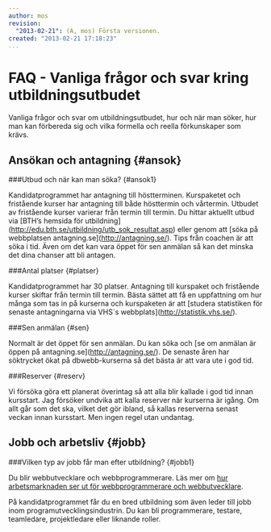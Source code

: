 ```yaml
---
author: mos
revision:
  "2013-02-21": (A, mos) Första versionen.
created: "2013-02-21 17:18:23"
...
```

FAQ - Vanliga frågor och svar kring utbildningsutbudet
==================================

Vanliga frågor och svar om utbildningsutbudet, hur och när man söker, hur man kan förbereda sig och vilka formella och reella förkunskaper som krävs. 


Ansökan och antagning {#ansok}
--------------------------------------------------------------------

###Utbud och när kan man söka? {#ansok1}

Kandidatprogrammet har antagning till höstterminen. Kurspaketet och fristående kurser har antagning till både hösttermin och vårtermin. Utbudet av fristående kurser varierar från termin till termin. Du hittar aktuellt utbud via [BTH’s hemsida för utbildning](<a href='http://edu.bth.se/utbildning/utb_sok_resultat.asp'>http://edu.bth.se/utbildning/utb_sok_resultat.asp</a>) eller genom att [söka på webbplatsen antagning.se](<a href='http://antagning.se/'>http://antagning.se/</a>). Tips från coachen är att söka i tid. Även om det kan vara öppet för sen anmälan så kan det minska det dina chanser att bli antagen.



###Antal platser {#platser}

Kandidatprogrammet har 30 platser. Antagning till kurspaket och fristående kurser skiftar från termin till termin. Bästa sättet att få en uppfattning om hur många som tas in på kurserna och kurspaketen är att [studera statistiken för senaste antagningarna via VHS´s webbplats](<a href='http://statistik.vhs.se/'>http://statistik.vhs.se/</a>).



###Sen anmälan {#sen}

Normalt är det öppet för sen anmälan. Du kan söka och [se om anmälan är öppen på antagning.se](<a href='http://antagning.se/'>http://antagning.se/</a>). De senaste åren har söktrycket ökat på dbwebb-kurserna så det bästa är att vara ute i god tid.



###Reserver {#reserv}

Vi försöka göra ett planerat överintag så att alla blir kallade i god tid innan kursstart. Jag försöker undvika att kalla reserver när kurserna är igång. Om allt går som det ska, vilket det gör ibland, så kallas reserverna senast veckan innan kursstart. Men ingen regel utan undantag.



Jobb och arbetsliv {#jobb}
--------------------------------------------------------------------

###Vilken typ av jobb får man efter utbildning? {#jobb1}

Du blir webbutvecklare och webbprogrammerare. Läs mer om [hur arbetsmarknaden ser ut för webbprogrammerare och webbutvecklare](blogg/hur-ser-arbetsmarknaden-ut-for-en-webbprogrammerare-eller-webbutvecklare).

På kandidatprogrammet får du en bred utbildning som även leder till jobb inom programutvecklingsindustrin. Du kan bli programmerare, testare, teamledare, projektledare eller liknande roller.




